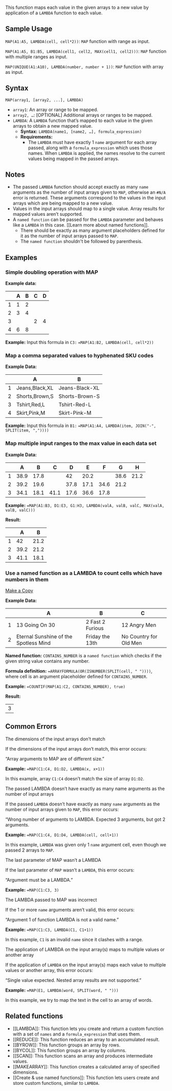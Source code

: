 This function maps each value in the given arrays to a new value by application of a `LAMBDA` function to each value.

Sample Usage
------------

`MAP(A1:A5, LAMBDA(cell, cell*2))`: `MAP` function with range as input.

`MAP(A1:A5, B1:B5, LAMBDA(cell1, cell2, MAX(cell1, cell2)))`: `MAP` function with multiple ranges as input.

`MAP(UNIQUE(A1:A10), LAMBDA(number, number + 1))`: `MAP` function with array as input.

Syntax
------

`MAP(array1, [array2, ...], LAMBDA)`

* `array1`: An array or range to be mapped.
* `array2, …`: [OPTIONAL] Additional arrays or ranges to be mapped.
* `LAMBDA`: A `LAMBDA` function that’s mapped to each value in the given arrays to obtain a new mapped value.
  + **Syntax:** `LAMBDA(name1, [name2, …], formula_expression)`
  + **Requirements:**
    - The `LAMBDA` must have exactly 1 `name` argument for each array passed, along with a `formula_expression` which uses those names. When `LAMBDA` is applied, the names resolve to the current values being mapped in the passed arrays.

Notes
-----

* The passed `LAMBDA` function should accept exactly as many `name` arguments as the number of input arrays given to `MAP`, otherwise an `#N/A` error is returned. These arguments correspond to the values in the input arrays which are being mapped to a new value.
* Values in the input arrays should map to a single value. Array results for mapped values aren’t supported.
* A `named function` can be passed for the `LAMBDA` parameter and behaves like a `LAMBDA` in this case. [[Learn more about named functions]].
  + There should be exactly as many argument placeholders defined for it as the number of input arrays passed to `MAP`.
  + The `named function` shouldn't be followed by parenthesis.

Examples
--------

### Simple doubling operation with MAP

**Example data:**

|  | A | B | C | D |
| --- | --- | --- | --- | --- |
| 1 | 1 | 2 |
| 2 | 3 | 4 |
| 3 |  |  | 2 | 4 |
| 4 | 6 | 8 |

**Example:** Input this formula in `C3:` `=MAP(A1:B2, LAMBDA(cell, cell*2))`

### Map a comma separated values to hyphenated SKU codes

**Example Data:**

|  | A | B |
| --- | --- | --- |
| 1 | Jeans,Black,XL | Jeans-Black-XL |
| 2 | Shorts,Brown,S | Shorts-Brown-S |
| 3 | Tshirt,Red,L | Tshirt-Red-L |
| 4 | Skirt,Pink,M | Skirt-Pink-M |

**Example:** Input this formula in `B1:` `=MAP(A1:A4, LAMBDA(item, JOIN("-", SPLIT(item, ","))))`

### Map multiple input ranges to the max value in each data set

**Example Data:**

|  | A | B | C | D | E | F | G | H |
| --- | --- | --- | --- | --- | --- | --- | --- | --- |
| 1 | 38.9 | 17.8 |  | 42 | 20.2 |  | 38.6 | 21.2 |
| 2 | 39.2 | 19.6 |  | 37.8 | 17.1 | 34.6 | 21.2 |
| 3 | 34.1 | 18.1 | 41.1 | 17.6 | 36.6 | 17.8 |

**Example:** `=MAP(A1:B3, D1:E3, G1:H3, LAMBDA(valA, valB, valC, MAX(valA, valB, valC)))`

**Result:**

|  | A | B |
| --- | --- | --- |
| 1 | 42 | 21.2 |
| 2 | 39.2 | 21.2 |
| 3 | 41.1 | 18.1 |

### Use a named function as a LAMBDA to count cells which have numbers in them

[Make a Copy](https://docs.google.com/spreadsheets/d/19TxrD-xY6AP-D-hXBQcrV6TtEAdD5n3gdQ-Fxh3EiSs/copy#gid=0)

**Example Data:**

|  | A | B | C |
| --- | --- | --- | --- |
| 1 | 13 Going On 30 | 2 Fast 2 Furious | 12 Angry Men |
| 2 | Eternal Sunshine of the Spotless Mind | Friday the 13th | No Country for Old Men |

**Named function:** `CONTAINS_NUMBER` is a `named function` which checks if the given string value contains any number.

**Formula definition:** `=ARRAYFORMULA(OR(ISNUMBER(SPLIT(cell, " "))))`, where cell is an argument placeholder defined for `CONTAINS_NUMBER`.

**Example:** `=COUNTIF(MAP(A1:C2, CONTAINS_NUMBER), true)`

**Result:**

|  |
| --- |
| 3 |

Common Errors
-------------

The dimensions of the input arrays don’t match

If the dimensions of the input arrays don’t match, this error occurs:

“Array arguments to MAP are of different size.”

**Example:** `=MAP(C1:C4, D1:D2, LAMBDA(x, x+1))`

In this example, array `C1:C4` doesn’t match the size of array `D1:D2`.

The passed LAMBDA doesn’t have exactly as many name arguments as the number of input arrays

If the passed `LAMBDA` doesn’t have exactly as many `name` arguments as the number of input arrays given to `MAP`, this error occurs:

“Wrong number of arguments to LAMBDA. Expected 3 arguments, but got 2 arguments.

**Example:** `=MAP(C1:C4, D1:D4, LAMBDA(cell, cell+1))`

In this example, `LAMBDA` was given only 1 `name` argument cell, even though we passed 2 arrays to `MAP`.

The last parameter of MAP wasn’t a LAMBDA

If the last parameter of `MAP` wasn’t a `LAMBDA`, this error occurs:

“Argument must be a LAMBDA.”

**Example:** `=MAP(C1:C3, 3)`

The LAMBDA passed to MAP was incorrect

If the 1 or more `name` arguments aren’t valid, this error occurs:

“Argument 1 of function LAMBDA is not a valid name.”

**Example:** `=MAP(C1:C3, LAMBDA(C1, C1+1))`

In this example, `C1` is an invalid `name` since it clashes with a range.

The application of LAMBDA on the input array(s) maps to multiple values or another array

If the application of `LAMBDA` on the input array(s) maps each value to multiple values or another array, this error occurs:

“Single value expected. Nested array results are not supported.”

**Example:** `=MAP(E1, LAMBDA(word, SPLIT(word, " ")))`

In this example, we try to map the text in the cell to an array of words.

Related functions
-----------------

* [[LAMBDA]]: This function lets you create and return a custom function with a set of `names` and a `formula_expression` that uses them.
* [[REDUCE]]: This function reduces an array to an accumulated result.
* [[BYROW]]: This function groups an array by rows.
* [[BYCOL]]: This function groups an array by columns.
* [[SCAN]]: This function scans an array and produces intermediate values.
* [[MAKEARRAY]]: This function creates a calculated array of specified dimensions.
* [[Create & use named functions]]: This function lets users create and store custom functions, similar to `LAMBDA`.